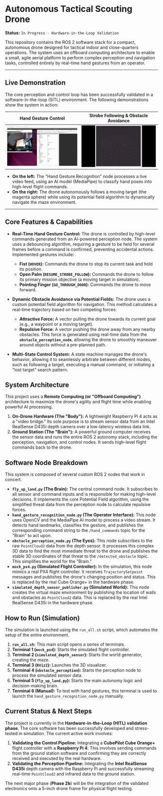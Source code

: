 # Autonomous Tactical Scouting Drone

**Status:** `In Progress - Hardware-in-the-Loop Validation`

This repository contains the ROS 2 software stack for a compact, autonomous drone designed for tactical indoor and close-quarters operations. The system uses an offboard computing architecture to enable a small, agile aerial platform to perform complex perception and navigation tasks, controlled entirely by real-time hand gestures from an operator.

---

## Live Demonstration

The core perception and control loop has been successfully validated in a software-in-the-loop (SITL) environment. The following demonstrations show the system in action:

| Hand Gesture Control | Strobe Following & Obstacle Avoidance |
| :---: | :---: |
| ![Hand Gesture Control](./assets/Drone%20Hand%20Gesture%20Ros.gif) | ![Strobe Following](./assets/Drone%20Following%20Strobe%20Node%20Ros.gif) |

* **On the left:** The "Hand Gesture Recognition" node processes a live video feed, using an AI model (MediaPipe) to classify hand poses into high-level flight commands.
* **On the right:** The drone autonomously follows a moving target (the magenta sphere) while using its potential field algorithm to dynamically navigate the maze environment.

---

## Core Features & Capabilities

* **Real-Time Hand Gesture Control:** The drone is controlled by high-level commands generated from an AI-powered perception node. The system uses a debouncing algorithm, requiring a gesture to be held for several frames before a command is confirmed, preventing accidental actions. Implemented gestures include:
    * **Fist (`HOVER`):** Commands the drone to stop its current task and hold its position.
    * **Open Palm (`RESUME_STROBE_FOLLOW`):** Commands the drone to follow its primary mission objective (a moving target in simulation).
    * **Pointing Finger (`GO_THROUGH_DOOR`):** Commands the drone to move forward.

* **Dynamic Obstacle Avoidance via Potential Fields:** The drone uses a custom potential field algorithm for navigation. This method calculates a real-time trajectory based on two competing forces:
    * **Attractive Force:** A vector pulling the drone towards its current goal (e.g., a waypoint or a moving target).
    * **Repulsive Force:** A vector pushing the drone away from any nearby obstacles. This force is generated using real-time data from the **`obstacle_perception_node`**, allowing the drone to smoothly maneuver around objects without a pre-planned path.

* **Multi-State Control System:** A state machine manages the drone's behavior, allowing it to seamlessly arbitrate between different modes, such as following a target, executing a manual command, or initiating a "lost target" search pattern.

## System Architecture

This project uses a **Remote Computing (or "Offboard Computing")** architecture to maximize the drone's agility and flight time while enabling powerful AI processing.

1.  **On-Drone Hardware (The "Body"):** A lightweight Raspberry Pi 4 acts as a "video bridge." Its sole purpose is to stream sensor data from an Intel RealSense D435i depth camera over a low-latency wireless data link.
2.  **Ground Station (The "Brain"):** A powerful ground computer receives the sensor data and runs the entire ROS 2 autonomy stack, including the perception, navigation, and control nodes. It sends high-level flight commands back to the drone.

## Software Node Breakdown

This system is composed of several custom ROS 2 nodes that work in concert.

* **`fly_up_land.py` (The Brain):** The central command node. It subscribes to all sensor and command inputs and is responsible for making high-level decisions. It implements the core Potential Field algorithm, using the simplified threat data from the perception node to calculate repulsive forces.
* **`hand_gesture_recognition_node.py` (The Operator Interface):** This node uses OpenCV and the MediaPipe AI model to process a video stream. It detects hand landmarks, classifies the gesture, and publishes the corresponding command string to the `/hand_commands` topic for the "Brain" to act upon.
* **`obstacle_perception_node.py` (The Eyes):** This node subscribes to the raw `PointCloud2` data from the depth sensor. It processes this complex 3D data to find the most immediate threat to the drone and publishes the stable 3D coordinates of that threat to the `/detected_obstacle` topic. This simplifies the world for the "Brain."
* **`mock_px4.py` (Simulated Flight Controller):** In the simulation, this node mimics a real PX4 flight controller. It receives `TrajectorySetpoint` messages and publishes the drone's changing position and status. This is replaced by the real Cube Orange+ in the hardware phase.
* **`simulated_depth_sensor_publisher.py` (Simulated World):** This node creates the virtual maze environment by publishing the location of walls and obstacles as `PointCloud2` data. This is replaced by the real Intel RealSense D435i in the hardware phase.

## How to Run (Simulation)

The simulation is launched using the `run_all.sh` script, which automates the setup of the entire environment.

1.  **`run_all.sh`:** This main script opens a series of terminals.
2.  **Terminal 1 (`mock_px4`):** Starts the simulated flight controller.
3.  **Terminal 2 (`simulated_depth_sensor`):** Starts the world generator, creating the maze.
4.  **Terminal 3 (`RViz2`):** Launches the 3D visualizer.
5.  **Terminal 4 (`obstacle_perception`):** Starts the perception node to process the simulated sensor data.
6.  **Terminal 5 (`fly_up_land.py`):** Starts the main autonomy logic and decision-making brain.
7.  **Terminal 6 (Manual):** To test with hand gestures, this terminal is used to launch the `hand_gesture_recognition_node.py` manually.

## Current Status & Next Steps

The project is currently in the **Hardware-in-the-Loop (HITL) validation phase**. The core software has been successfully developed and stress-tested in simulation. The current active work involves:

1.  **Validating the Control Pipeline:** Integrating a **CubePilot Cube Orange+** flight controller with a **Raspberry Pi 4**. This involves sending commands from the ground station software and confirming they are correctly received and executed by the real hardware.
2.  **Validating the Perception Pipeline:** Integrating the **Intel RealSense D435i** depth camera with the Raspberry Pi and successfully streaming real-time `PointCloud2` and infrared data to the ground station.

The next major phase (**Phase 2b**) will be the integration of the validated electronics onto a 5-inch drone frame for physical flight testing.
